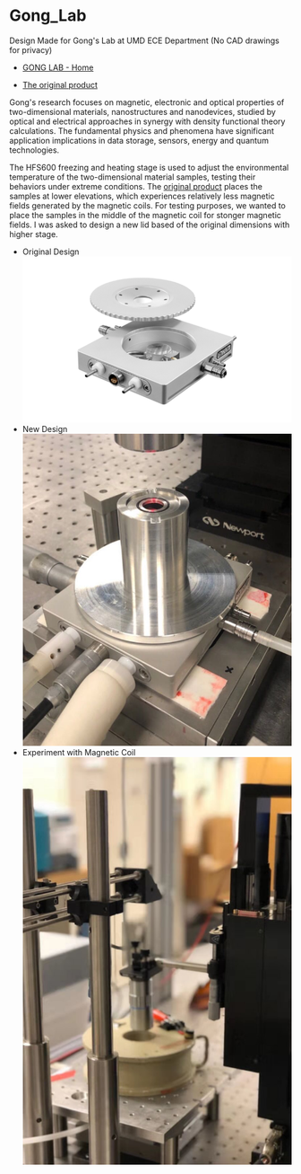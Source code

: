 # Gong_Lab
Design Made for Gong's Lab at UMD ECE Department (No CAD drawings for privacy)

* [GONG LAB - Home](cgong.weebly.com)

* [The original product](https://www.linkam.co.uk/hfs600)

Gong's research focuses on magnetic, electronic and optical properties of two-dimensional materials, nanostructures and nanodevices, studied by optical and electrical approaches in synergy with density functional theory calculations. The fundamental physics and phenomena have significant application implications in data storage, sensors, energy and quantum technologies.

The HFS600 freezing and heating stage is used to adjust the environmental temperature of the two-dimensional material samples, testing their behaviors under extreme conditions. The [original product](https://www.linkam.co.uk/hfs600) places the samples at lower elevations, which experiences relatively less magnetic fields generated by the magnetic coils. For testing purposes, we wanted to place the samples in the middle of the magnetic coil for stonger magnetic fields. I was asked to design a new lid based of the original dimensions with higher stage.

* Original Design <br />
<img src="https://github.com/yuchenzhou8/Gong_Lab/blob/main/HFS600.png"> <br />
* New Design <br />
<img src="https://github.com/yuchenzhou8/Gong_Lab/blob/main/New%20HFS600%20Design.jpg" width = '500'> <br />
* Experiment with Magnetic Coil <br />
<img src="https://github.com/yuchenzhou8/Gong_Lab/blob/main/With%20Magnetic%20Field.jpg" width = '500'><br />

